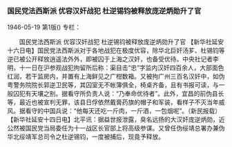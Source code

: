 ### 国民党法西斯派  优容汉奸战犯  杜逆锡钧被释放庞逆炳勋升了官

1946-05-19
第1版()
专栏：

　　国民党法西斯派
    优容汉奸战犯
    杜逆锡钧被释放庞逆炳勋升了官
    【新华社延安十六日电】国民党法西斯派对于各地战犯在极度优容，除华北巨奸汤芗、杜锡钧等逆已被公开释放逍遥法外外，即被囚于上海之汉奸，也备受优待。中央社记者李明，十一日在沪参观战犯拘留所后称：渠目击“忠”字监内汉奸四百余人，大部面色红润，若干监房内，并置有上海鲜见之广柑数箱。又被拘广州三百名汉奸中，如伪粤警务院院长郭逆卫民等，其囚室无不帐簿俱全，椅桌齐备，且有书报可读，与一般囚犯有天壤之别。据看守所负责人说：“乃奉命优待者”。此外，宜昌的前伪县长等，最近也被宣判无罪，该县日俘依然戴膏药旗的帽子和军装，看样子不灭当年威风。据看守的中国兵说：“他每天还吃一斤肉，一斤酒，一包烟呢”。（新民报载）
    【新华社延安十四日电】北平讯：据益世报泄露，臭名远扬的大汉奸庞逆炳勋，近公然被国民党当局委任为十一战区长官部上将高级参谋。又曾任伪绥靖总署办兼伪华北绥靖军总司令之杜逆锡钧，一度被捕后，现竟予释放。
